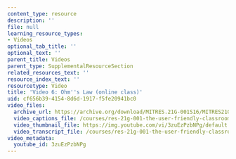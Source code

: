 ```yaml
---
content_type: resource
description: ''
file: null
learning_resource_types:
- Videos
optional_tab_title: ''
optional_text: ''
parent_title: Videos
parent_type: SupplementalResourceSection
related_resources_text: ''
resource_index_text: ''
resourcetype: Video
title: 'Video 6: Ohm''s Law (online class)'
uid: cf656b39-4154-8d6d-1917-f5fe20941bc0
video_files:
  archive_url: https://archive.org/download/MITRES.21G-001S16/MITRES21G_001S16_Ohms-Law_300k.mp4
  video_captions_file: /courses/res-21g-001-the-user-friendly-classroom-fall-2020/8f0dc22ec26251d4b44b1b7670d79f29_3zuEzPzbNPg.vtt
  video_thumbnail_file: https://img.youtube.com/vi/3zuEzPzbNPg/default.jpg
  video_transcript_file: /courses/res-21g-001-the-user-friendly-classroom-fall-2020/c68f60b9da03b322168d601acd47c80e_3zuEzPzbNPg.pdf
video_metadata:
  youtube_id: 3zuEzPzbNPg
---
```

